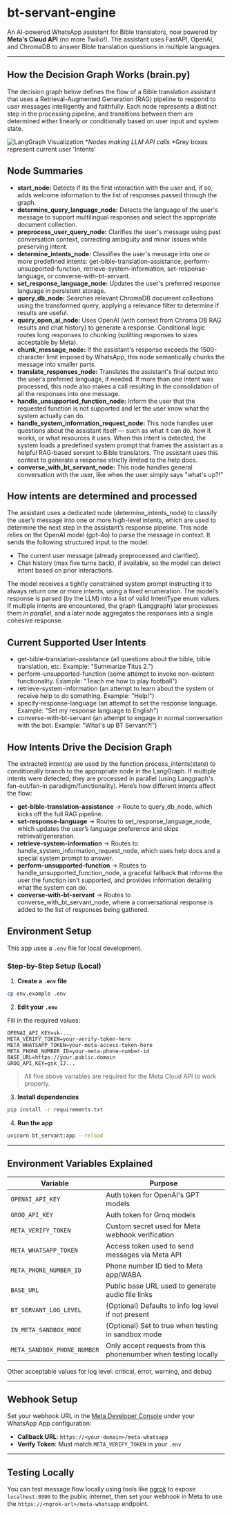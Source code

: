 # bt-servant-engine

An AI-powered WhatsApp assistant for Bible translators, now powered by **Meta's Cloud API** (no more Twilio!). The assistant uses FastAPI, OpenAI, and ChromaDB to answer Bible translation questions in multiple languages.

---
## How the Decision Graph Works (brain.py)
The decision graph below defines the flow of a Bible translation assistant that uses a Retrieval-Augmented Generation (RAG) pipeline to respond to user messages intelligently and faithfully. Each node represents a distinct step in the processing pipeline, and transitions between them are determined either linearly or conditionally based on user input and system state.

![LangGraph Visualization](visualizations/brain_graph.png)
**Nodes making LLM API calls*
*Grey boxes represent current user 'Intents'

## Node Summaries
- **start_node:** Detects if its the first interaction with the user and, if so, adds welcome information to the list of responses passed through the graph.
- **determine_query_language_node:** Detects the language of the user's message to support multilingual responses and select the appropriate document collection. 
- **preprocess_user_query_node:** Clarifies the user's message using past conversation context, correcting ambiguity and minor issues while preserving intent.
- **determine_intents_node:** Classifies the user's message into one or more predefined intents: get-bible-translation-assistance, perform-unsupported-function, retrieve-system-information, set-response-language, or converse-with-bt-servant.  
- **set_response_language_node:** Updates the user's preferred response language in persistent storage.
- **query_db_node:** Searches relevant ChromaDB document collections using the transformed query, applying a relevance filter to determine if results are useful.
- **query_open_ai_node:** Uses OpenAI (with context from Chroma DB RAG results and chat history) to generate a response. Conditional logic routes long responses to chunking (splitting responses to sizes acceptable by Meta).
- **chunk_message_node:** If the assistant's response exceeds the 1500-character limit imposed by WhatsApp, this node semantically chunks the message into smaller parts.
- **translate_responses_node:** Translates the assistant's final output into the user’s preferred language, if needed. If more than one intent was processed, this node also makes a call resulting in the consolidation of all the responses into one message.
- **handle_unsupported_function_node:** Inform the user that the requested function is not supported and let the user know what the system actually can do.
- **handle_system_information_request_node:** This node handles user questions about the assistant itself — such as what it can do, how it works, or what resources it uses. When this intent is detected, the system loads a predefined system prompt that frames the assistant as a helpful RAG-based servant to Bible translators. The assistant uses this context to generate a response strictly limited to the help docs.
- **converse_with_bt_servant_node:** This node handles general conversation with the user, like when the user simply says "what's up?!"

## How intents are determined and processed
The assistant uses a dedicated node (determine_intents_node) to classify the user’s message into one or more high-level intents, which are used to determine the next step in the assistant’s response pipeline. This node relies on the OpenAI model (gpt-4o) to parse the message in context. It sends the following structured input to the model:

- The current user message (already preprocessed and clarified). 
- Chat history (max five turns back), if available, so the model can detect intent based on prior interactions.

The model receives a tightly constrained system prompt instructing it to always return one or more intents, using a fixed enumeration. The model’s response is parsed (by the LLM) into a list of valid IntentType enum values. If multiple intents are encountered, the graph (Langgraph) later processes them *in parallel*, and a later node aggregates the responses into a single cohesive response.

## Current Supported User Intents
- get-bible-translation-assistance (all questions about the bible, bible translation, etc. Example: "Summarize Titus 2.")
- perform-unsupported-function (some attempt to invoke non-existent functionality. Example: "Teach me how to play football")
- retrieve-system-information (an attempt to learn about the system or receive help to do something. Example: "Help!")
- specify-response-language (an attempt to set the response language. Example: "Set my response language to English")
- converse-with-bt-servant (an attempt to engage in normal conversation with the bot. Example: "What's up BT Servant?!")

## How Intents Drive the Decision Graph
The extracted intent(s) are used by the function process_intents(state) to conditionally branch to the appropriate node in the LangGraph. If multiple intents were detected, they are processed in parallel (using Langgraph's fan-out/fan-in paradigm/functionality). Here’s how different intents affect the flow:
- **get-bible-translation-assistance** → Route to query_db_node, which kicks off the full RAG pipeline.
- **set-response-language** → Routes to set_response_language_node, which updates the user’s language preference and skips retrieval/generation. 
- **retrieve-system-information** → Routes to handle_system_information_request_node, which uses help docs and a special system prompt to answer.
- **perform-unsupported-function** → Routes to handle_unsupported_function_node, a graceful fallback that informs the user the function isn't supported, and provides information detailing what the system can do.
- **converse-with-bt-servant** → Routes to converse_with_bt_servant_node, where a conversational response is added to the list of responses being gathered. 

## Environment Setup

This app uses a `.env` file for local development.

### Step-by-Step Setup (Local)

1. **Create a `.env` file**

```bash
cp env.example .env
```

2. **Edit your `.env`**

Fill in the required values:

```env
OPENAI_API_KEY=sk-...
META_VERIFY_TOKEN=your-verify-token-here
META_WHATSAPP_TOKEN=your-meta-access-token-here
META_PHONE_NUMBER_ID=your-meta-phone-number-id
BASE_URL=https://your.public.domain
GROQ_API_KEY=gsk_IJ...
```

> All five above variables are required for the Meta Cloud API to work properly.

3. **Install dependencies**

```bash
pip install -r requirements.txt
```

4. **Run the app**

```bash
uvicorn bt_servant:app --reload
```

---

## Environment Variables Explained

| Variable               | Purpose                                                         |
|------------------------|-----------------------------------------------------------------|
| `OPENAI_API_KEY`       | Auth token for OpenAI's GPT models                              |
| `GROQ_API_KEY`       | Auth token for Groq models                                      |
| `META_VERIFY_TOKEN`    | Custom secret used for Meta webhook verification                |
| `META_WHATSAPP_TOKEN`  | Access token used to send messages via Meta API                 |
| `META_PHONE_NUMBER_ID` | Phone number ID tied to Meta app/WABA                           |
| `BASE_URL`      | Public base URL used to generate audio file links               |
| `BT_SERVANT_LOG_LEVEL` | (Optional) Defaults to info log level if not present            |
| `IN_META_SANDBOX_MODE` | (Optional) Set to true when testing in sandbox mode             |
| `META_SANDBOX_PHONE_NUMBER` | Only accept requests from this phonenumber when testing locally |

Other acceptable values for log level: critical, error, warning, and debug

---

## Webhook Setup

Set your webhook URL in the [Meta Developer Console](https://developers.facebook.com/) under your WhatsApp App configuration:

- **Callback URL**: `https://<your-domain>/meta-whatsapp`
- **Verify Token**: Must match `META_VERIFY_TOKEN` in your `.env`

---

## Testing Locally

You can test message flow locally using tools like [ngrok](https://ngrok.com/) to expose `localhost:8000` to the public internet, then set your webhook in Meta to use the `https://<ngrok-url>/meta-whatsapp` endpoint.
